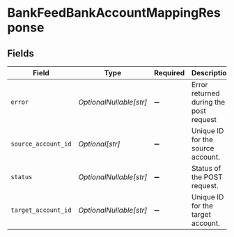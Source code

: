 # BankFeedBankAccountMappingResponse


## Fields

| Field                                  | Type                                   | Required                               | Description                            |
| -------------------------------------- | -------------------------------------- | -------------------------------------- | -------------------------------------- |
| `error`                                | *OptionalNullable[str]*                | :heavy_minus_sign:                     | Error returned during the post request |
| `source_account_id`                    | *Optional[str]*                        | :heavy_minus_sign:                     | Unique ID for the source account.      |
| `status`                               | *OptionalNullable[str]*                | :heavy_minus_sign:                     | Status of the POST request.            |
| `target_account_id`                    | *OptionalNullable[str]*                | :heavy_minus_sign:                     | Unique ID for the target account.      |